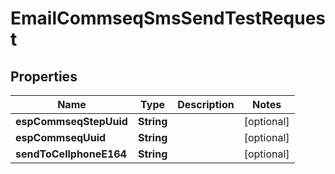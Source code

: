 
# EmailCommseqSmsSendTestRequest

## Properties
Name | Type | Description | Notes
------------ | ------------- | ------------- | -------------
**espCommseqStepUuid** | **String** |  |  [optional]
**espCommseqUuid** | **String** |  |  [optional]
**sendToCellphoneE164** | **String** |  |  [optional]



